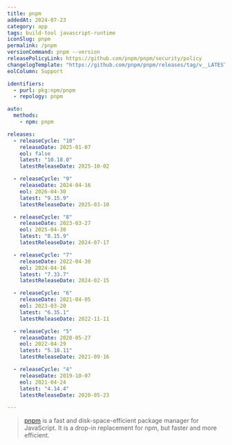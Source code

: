 ```yaml
---
title: pnpm
addedAt: 2024-07-23
category: app
tags: build-tool javascript-runtime
iconSlug: pnpm
permalink: /pnpm
versionCommand: pnpm --version
releasePolicyLink: https://github.com/pnpm/pnpm/security/policy
changelogTemplate: "https://github.com/pnpm/pnpm/releases/tag/v__LATEST__"
eolColumn: Support

identifiers:
  - purl: pkg:npm/pnpm
  - repology: pnpm

auto:
  methods:
    - npm: pnpm

releases:
  - releaseCycle: "10"
    releaseDate: 2025-01-07
    eol: false
    latest: "10.18.0"
    latestReleaseDate: 2025-10-02

  - releaseCycle: "9"
    releaseDate: 2024-04-16
    eol: 2026-04-30
    latest: "9.15.9"
    latestReleaseDate: 2025-03-10

  - releaseCycle: "8"
    releaseDate: 2023-03-27
    eol: 2025-04-30
    latest: "8.15.9"
    latestReleaseDate: 2024-07-17

  - releaseCycle: "7"
    releaseDate: 2022-04-30
    eol: 2024-04-16
    latest: "7.33.7"
    latestReleaseDate: 2024-02-15

  - releaseCycle: "6"
    releaseDate: 2021-04-05
    eol: 2023-03-20
    latest: "6.35.1"
    latestReleaseDate: 2022-11-11

  - releaseCycle: "5"
    releaseDate: 2020-05-27
    eol: 2022-04-29
    latest: "5.18.11"
    latestReleaseDate: 2021-09-16

  - releaseCycle: "4"
    releaseDate: 2019-10-07
    eol: 2021-04-24
    latest: "4.14.4"
    latestReleaseDate: 2020-05-23

---
```


> [pnpm](https://pnpm.io/) is a fast and disk-space-efficient package manager for JavaScript.
> It is a drop-in replacement for npm, but faster and more efficient.
